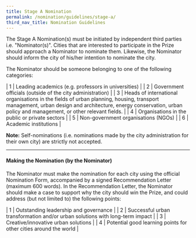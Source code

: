 ```yaml
---
title: Stage A Nomination
permalink: /nomination/guidelines/stage-a/
third_nav_title: Nomination Guidelines
---
```


The Stage A Nomination(s) must be initiated by independent third parties i.e. "Nominator(s)". Cities that are interested to participate in the Prize should approach a Nominator to nominate them. Likewise, the Nominator should inform the city of his/her intention to nominate the city.

The Nominator should be someone belonging to one of the following categories:

| 1 | Leading academics (e.g. professors in universities) |
| 2 | Government officials (outside of the city administration) |
| 3 | Heads of international organisations in the fields of urban planning, housing, transport management, urban design and architecture, energy conservation, urban policy and management, or other relevant fields. |
| 4 | Organisations in the public or private sectors |
| 5 | Non-government organisations (NGOs) |
| 6 | Academic institutions |

**Note:** Self-nominations (i.e. nominations made by the city administration for their own city) are strictly not accepted.

---

#### **Making the Nomination (by the Nominator)**

The Nominator must make the nomination for each city using the official Nomination Form, accompanied by a signed Recommendation Letter (maximum 600 words). In the Recommendation Letter, the Nominator should make a case to support why the city should win the Prize, and could address (but not limited to) the following points:

| 1 | Outstanding leadership and governance |
| 2 | Successful urban transformation and/or urban solutions with long-term impact |
| 3 | Creative/innovative urban solutions |
| 4 | Potential good learning points for other cities around the world |  
